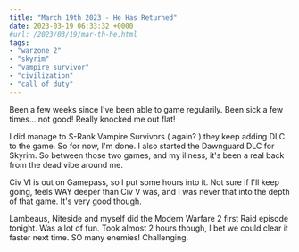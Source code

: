 ```yaml
---
title: "March 19th 2023 - He Has Returned"
date: 2023-03-19 06:33:32 +0000
#url: /2023/03/19/mar-th-he.html
tags:
- "warzone 2"
- "skyrim"
- "vampire survivor"
- "civilization"
- "call of duty"
---
```

Been a few weeks since I've been able to game regularily.  Been sick a few times... not good! Really knocked me out flat!

I did manage to S-Rank Vampire Survivors ( again? ) they keep adding DLC to the game. So for now, I'm done.  I also started the Dawnguard DLC for Skyrim. So between those two games, and my illness, it's been a real back from the dead vibe around me.

Civ VI is out on Gamepass, so I put some hours into it.  Not sure if I'll keep going, feels WAY deeper than Civ V was, and I was never that into the depth of that game.  It's very good though.

Lambeaus, Niteside and myself did the Modern Warfare 2 first Raid episode tonight.  Was a lot of fun.  Took almost 2 hours though, I bet we could clear it faster next time. SO many enemies!  Challenging.